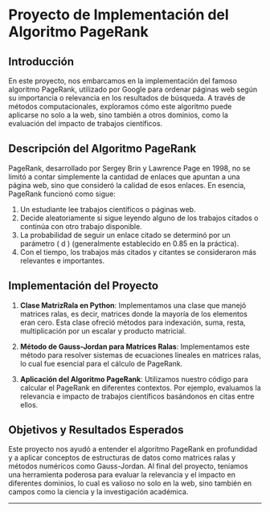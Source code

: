 # Proyecto de Implementación del Algoritmo PageRank

## Introducción

En este proyecto, nos embarcamos en la implementación del famoso algoritmo PageRank, utilizado por Google para ordenar páginas web según su importancia o relevancia en los resultados de búsqueda. A través de métodos computacionales, exploramos cómo este algoritmo puede aplicarse no solo a la web, sino también a otros dominios, como la evaluación del impacto de trabajos científicos.

## Descripción del Algoritmo PageRank

PageRank, desarrollado por Sergey Brin y Lawrence Page en 1998, no se limitó a contar simplemente la cantidad de enlaces que apuntan a una página web, sino que consideró la calidad de esos enlaces. En esencia, PageRank funcionó como sigue:

1. Un estudiante lee trabajos científicos o páginas web.
2. Decide aleatoriamente si sigue leyendo alguno de los trabajos citados o continúa con otro trabajo disponible.
3. La probabilidad de seguir un enlace citado se determinó por un parámetro \( d \) (generalmente establecido en 0.85 en la práctica).
4. Con el tiempo, los trabajos más citados y citantes se consideraron más relevantes e importantes.

## Implementación del Proyecto

1. **Clase MatrizRala en Python**: Implementamos una clase que manejó matrices ralas, es decir, matrices donde la mayoría de los elementos eran cero. Esta clase ofreció métodos para indexación, suma, resta, multiplicación por un escalar y producto matricial.

2. **Método de Gauss-Jordan para Matrices Ralas**: Implementamos este método para resolver sistemas de ecuaciones lineales en matrices ralas, lo cual fue esencial para el cálculo de PageRank.

3. **Aplicación del Algoritmo PageRank**: Utilizamos nuestro código para calcular el PageRank en diferentes contextos. Por ejemplo, evaluamos la relevancia e impacto de trabajos científicos basándonos en citas entre ellos.


## Objetivos y Resultados Esperados

Este proyecto nos ayudó a entender el algoritmo PageRank en profundidad y a aplicar conceptos de estructuras de datos como matrices ralas y métodos numéricos como Gauss-Jordan. Al final del proyecto, teníamos una herramienta poderosa para evaluar la relevancia y el impacto en diferentes dominios, lo cual es valioso no solo en la web, sino también en campos como la ciencia y la investigación académica.

---




